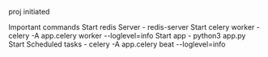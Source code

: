 proj initiated

Important commands 
Start redis Server - redis-server
Start celery worker - celery -A app.celery worker --loglevel=info
Start app - python3 app.py
Start Scheduled tasks - celery -A app.celery beat --loglevel=info